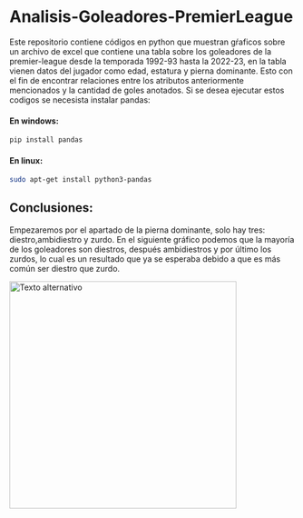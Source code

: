 # Analisis-Goleadores-PremierLeague

Este repositorio contiene códigos en python que muestran gŕaficos sobre un archivo de excel que contiene una tabla 
sobre los goleadores de la premier-league desde la temporada 1992-93 hasta la 2022-23, en la tabla vienen datos del jugador como edad, estatura y pierna dominante. Esto con el fin de encontrar relaciones entre los atributos anteriormente mencionados y la cantidad de goles anotados. Si se desea ejecutar estos codigos se necesista instalar pandas:

#### En windows:
```` bash
pip install pandas
````
#### En linux:
```` bash
sudo apt-get install python3-pandas
````

## Conclusiones:

Empezaremos por el apartado de la pierna dominante, solo hay tres: diestro,ambidiestro y zurdo.
En el siguiente gráfico podemos que la mayoría de los goleadores son diestros, después ambidiestros y por último los
zurdos, lo cual es un resultado que ya se esperaba debido a que es más común ser diestro que zurdo.

<img src="graficos/Gráfico_de_pastel_goles_pierna_dominante.png" alt="Texto alternativo" width="400">



